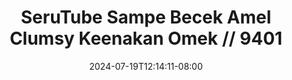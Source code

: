 --- 
title: "SeruTube  Sampe Becek Amel Clumsy Keenakan Omek // 9401"
description: "   video bokep SeruTube  Sampe Becek Amel Clumsy Keenakan Omek // 9401 simontok full baru"
date: 2024-07-19T12:14:11-08:00
file_code: "1xltxqukrvn5"
draft: false
cover: "j8th2vpkyncx2q79.jpg"
tags: ["SeruTube", "Sampe", "Becek", "Amel", "Clumsy", "Keenakan", "Omek", "bokep-indo", "bokep-viral", "bokep-ig"]
length: 3600
fld_id: "1482658"
foldername: "Amel clumsy"
categories: ["Amel clumsy"]
views: 2
---